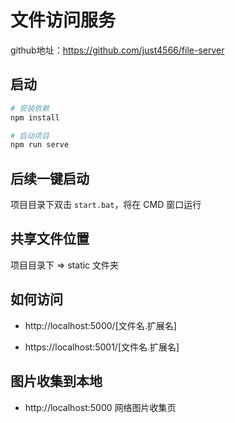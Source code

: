# 文件访问服务

github地址：https://github.com/just4566/file-server

## 启动

```bash
# 安装依赖
npm install

# 启动项目
npm run serve
```



## 后续一键启动

项目目录下双击 `start.bat`，将在 CMD 窗口运行



## 共享文件位置

项目目录下 => static 文件夹



## 如何访问

- http://localhost:5000/[文件名.扩展名]

- https://localhost:5001/[文件名.扩展名]

## 图片收集到本地

- http://localhost:5000 网络图片收集页